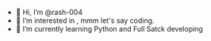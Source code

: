 - 👋 Hi, I’m @rash-004
- 👀 I’m interested in , mmm let's say coding.
- 🌱 I’m currently learning Python and Full Satck developing


<!---
rash-004/rash-004 is a ✨ special ✨ repository because its `README.md` (this file) appears on your GitHub profile.
You can click the Preview link to take a look at your changes.
--->
